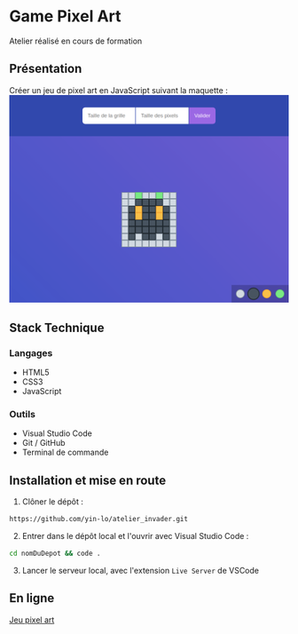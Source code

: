 # Game Pixel Art

Atelier réalisé en cours de formation

## Présentation
Créer un jeu de pixel art en JavaScript suivant la maquette :
![maquette à intégrer](maquette.png)

## Stack Technique

### Langages

- HTML5
- CSS3
- JavaScript

### Outils

- Visual Studio Code
- Git / GitHub
- Terminal de commande

## Installation et mise en route

1. Clôner le dépôt :

```bash
https://github.com/yin-lo/atelier_invader.git
```

2. Entrer dans le dépôt local et l'ouvrir avec Visual Studio Code :

```bash
cd nomDuDepot && code .
```

3. Lancer le serveur local, avec l'extension `Live Server` de VSCode

## En ligne

[Jeu pixel art](https://yin-lo.github.io/atelier_invader/index.html)
